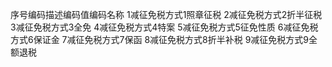 序号编码描述编码值编码名称   1减征免税方式1照章征税   2减征免税方式2折半征税   3减征免税方式3全免   4减征免税方式4特案   5减征免税方式5征免性质   6减征免税方式6保证金   7减征免税方式7保函   8减征免税方式8折半补税   9减征免税方式9全额退税